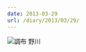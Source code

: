 ```yaml
---
date: 2013-03-29
url: /diary/2013/03/29/
---
```


![調布 野川](http://instagram.com/p/XcEcjbyLj5/media?size=l "調布 野川")